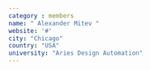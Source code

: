 ```yaml
---
category : members
name: " Alexander Mitev " 
website: '#'
city: "Chicago"
country: "USA"
university: "Aries Design Automation"
---
```


